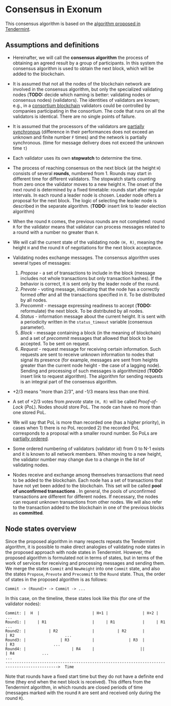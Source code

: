 # Consensus in Exonum

This consensus algorithm is based on the [algorithm proposed in
Tendermint][tendermint_consensus].

## Assumptions and definitions

- Hereinafter, we will call the **consensus algorithm** the process of
obtaining an agreed result by a group of participants. In this system the
consensus algorithm is used to obtain the next block, which will be added to the
blockchain.
- It is assumed that not all the nodes of the blockchain network are involved in
the consensus algorithm, but only the specialized validating nodes (**TODO:**
decide which naming is better: validating nodes or consensus nodes)
(validators). The identities of validators are known; e.g., in a [consortium
blockchain][public_and_private_blockchains] validators could be controlled by
companies participating in the consortium. The code that runs on all the
validators is identical. There are no single points of failure.
- It is assumed that the processors of the validators are [partially
synchronous][partial_synchrony] (difference in their performances does not
exceed an unknown and finite number `F` times) and the network is partially
synchronous. (time for message delivery does not exceed the unknown time `t`)
- Each validator uses its own **stopwatch** to determine the time.
- The process of reaching consensus on the next block (at the height `H`)
consists of several **rounds**, numbered from 1\. Rounds may start in different
time for different validators. The stopwatch starts counting from zero once the
validator moves to a new height `H`. The onset of the next round is determined
by a fixed timetable: rounds start after regular intervals. In each round a
leader node is chosen. Leader node offers a proposal for the next block. The
logic of selecting the leader node is described in the separate algorithm.
(**TODO:** insert link to leader election algorithm)
- When the round `R` comes, the previous rounds are not completed: round `R` for
the validator means that validator can process messages related to a round with
a number no greater than `R`.
- We will call the current state of the validating node `(H, R)`, meaning the
height `H` and the round `R` of negotiations for the next block acceptance.
- Validating nodes exchange messages. The consensus algorithm uses several types
of messages:

  1. _Propose_ - a set of transactions to include in the block (message includes
  not whole transactions but only transaction hashes). If the behavior is
  correct, it is sent only by the leader node of the round.
  2. _Prevote_ - voting message, indicating that the node has a correctly formed
  offer and all the transactions specified in it. To be distributed by all nodes.
  3. _Precommit_ - message expressing readiness to accept (**TODO:**
  reformulate) the next block. To be distributed by all nodes.
  4. _Status_ - information message about the current height. It is sent with a
  periodicity written in the `status_timeout` variable (consensus parameter).
  5. _Block_ - message containing a block (in the meaning of blockchain) and a
  set of _precommit_ messages that allowed that block to be accepted. To be sent
  on request.
  6. _Request_ - request message for receiving certain information. Such
  requests are sent to receive unknown information to nodes that signal its
  presence (for example, messages are sent from heights greater than the current
  node height - the case of a lagging node). Sending and processing of such
  messages is algorithmized (**TODO:** insert link to request algorithm). The
  algorithm for sending requests is an integral part of the consensus algorithm.

- +2/3 means "more than 2/3", and -1/3 means less than one third.

- A set of +2/3 votes from _prevote_ state `(H, R)` will be called
_Proof-of-Lock_ (_PoL_). Nodes should store PoL. The node can have no more than
one stored PoL.

- We will say that PoL is more than recorded one (has a higher priority), in
cases when 1) there is no PoL recorded 2) the recorded PoL corresponds to a
proposal with a smaller round number. So PoLs are [partially
ordered][partial_ordering].

- Some ordered numbering of validators (validator id) from 0 to N-1 exists and
it is known to all network members. When moving to a new height, the validator
number may change due to a change in the list of validating nodes.

- Nodes receive and exchange among themselves transactions that need to be added
to the blockchain. Each node has a set of transactions that have not yet been
added to the blockchain. This set will be called **pool of unconfirmed
transactions** . In general, the pools of unconfirmed transactions are different
for different nodes. If necessary, the nodes can request unknown transactions
from other nodes. We will also refer to the transaction added to the blockchain
in one of the previous blocks as **committed**.

## Node states overview

Since the proposed algorithm in many respects repeats the Tendermint algorithm,
it is possible to make direct analogies of validating node states in the
proposed approach with node states in Tendermint. However, the proposed
algorithm is formulated not in terms of states, but in terms of the work of
services for receiving and processing messages and sending them. We merge the
states `Commit` and `NewHeight` into one `Commit` state, and also the states
`Propose`, `Prevote` and `Precommit` to the `Round` state. Thus, the order of
states in the proposed algorithm is as follows:

```
Commit -> (Round)+ -> Commit -> ...
```

In this case, on the timeline, these states look like this (for one of the
validator nodes):

```
Commit: |  H  |                       | H+1 |               | H+2 |                              ...
Round1: |     | R1                    |     | R1            |     | R1                           ...
Round2: |          | R2               |          | R2       |          | R2                      ...
Round3: |               | R3          |               | R3  |               | R3                 ...
Round4: |                    | R4     |                    ||                    | R4            ...
...
--------------------------------------------------------------------------------------------->  Time
```

Note that rounds have a fixed start time but they do not have a definite end
time (they end when the next block is received). This differs from the
Tendermint algorithm, in which rounds are closed periods of time (messages
marked with the round `R` are sent and received only during the round `R`).

[partial_ordering]: https://en.wikipedia.org/wiki/Partially_ordered_set#Formal_definition
[partial_synchrony]: http://groups.csail.mit.edu/tds/papers/Lynch/podc84-DLS.pdf
[public_and_private_blockchains]: https://blog.ethereum.org/2015/08/07/on-public-and-private-blockchains/
[tendermint_consensus]: https://github.com/tendermint/tendermint/wiki/Byzantine-Consensus-Algorithm
